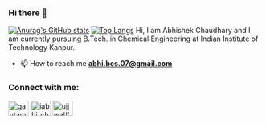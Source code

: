 ### Hi there 👋
[![Anurag's GitHub stats](https://github-readme-stats.vercel.app/api?username=abhithon)](https://github.com/anuraghazra/github-readme-stats)
[![Top Langs](https://github-readme-stats.vercel.app/api/top-langs/?username=abhithon)](https://github.com/anuraghazra/github-readme-stats)
Hi, I am Abhishek Chaudhary and I am currently pursuing B.Tech. in Chemical Engineering at Indian Institute of Technology Kanpur.

- 📫 How to reach me **abhi.bcs.07@gmail.com**

<h3 align="left">Connect with me:</h3>
<p align="left">
<a href="https://linkedin.com/in/cabhi" target="blank"><img align="center" src="https://raw.githubusercontent.com/rahuldkjain/github-profile-readme-generator/master/src/images/icons/Social/linked-in-alt.svg" alt="gautamujjwal456" height="30" width="40" /></a>
<a href="https://instagram.com/iabhi_chaudhary07" target="blank"><img align="center" src="https://raw.githubusercontent.com/rahuldkjain/github-profile-readme-generator/master/src/images/icons/Social/instagram.svg" alt="iabhi_chaudhary07" height="30" width="40" /></a>
<a href="https://discord.gg/Abhi_07" target="blank"><img align="center" src="https://raw.githubusercontent.com/rahuldkjain/github-profile-readme-generator/master/src/images/icons/Social/discord.svg" alt="ujjwal#7642" height="30" width="40" /></a>
</p>
